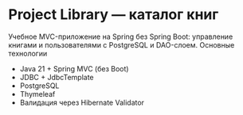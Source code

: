 # Project Library — каталог книг

Учебное MVC-приложение на Spring без Spring Boot: управление книгами и пользователями с PostgreSQL и DAO-слоем.
Основные технологии
- Java 21 + Spring MVC (без Boot)
- JDBC + JdbcTemplate
- PostgreSQL
- Thymeleaf
- Валидация через Hibernate Validator
